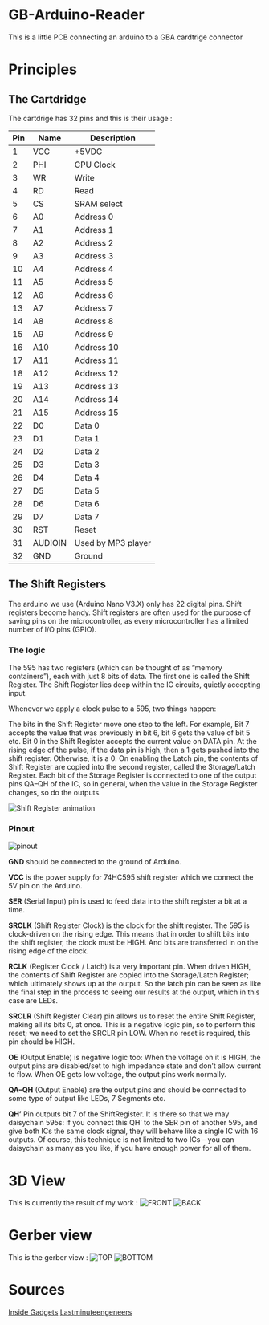 # GB-Arduino-Reader
This is a little PCB connecting an arduino to a GBA cardtrige connector

# Principles

## The Cartdridge

The cartdrige has 32 pins and this is their usage :

| Pin | Name    | Description        |
|-----|---------|--------------------|
| 1   | VCC     | +5VDC              |
| 2   | PHI     | CPU Clock          |
| 3   | WR      | Write              |
| 4   | RD      | Read               |
| 5   | CS      | SRAM select        |
| 6   | A0      | Address 0          |
| 7   | A1      | Address 1          |
| 8   | A2      | Address 2          |
| 9   | A3      | Address 3          |
| 10  | A4      | Address 4          |
| 11  | A5      | Address 5          |
| 12  | A6      | Address 6          |
| 13  | A7      | Address 7          |
| 14  | A8      | Address 8          |
| 15  | A9      | Address 9          |
| 16  | A10     | Address 10         |
| 17  | A11     | Address 11         |
| 18  | A12     | Address 12         |
| 19  | A13     | Address 13         |
| 20  | A14     | Address 14         |
| 21  | A15     | Address 15         |
| 22  | D0      | Data 0             |
| 23  | D1      | Data 1             |
| 24  | D2      | Data 2             |
| 25  | D3      | Data 3             |
| 26  | D4      | Data 4             |
| 27  | D5      | Data 5             |
| 28  | D6      | Data 6             |
| 29  | D7      | Data 7             |
| 30  | RST     | Reset              |
| 31  | AUDIOIN | Used by MP3 player |
| 32  | GND     | Ground             |

## The Shift Registers

The arduino we use (Arduino Nano V3.X) only has 22 digital pins. Shift registers become handy. Shift registers are often used for the purpose of saving pins on the microcontroller, as every microcontroller has a limited number of I/O pins (GPIO).

### The logic
The 595 has two registers (which can be thought of as “memory containers”), each with just 8 bits of data. The first one is called the Shift Register. The Shift Register lies deep within the IC circuits, quietly accepting input.

Whenever we apply a clock pulse to a 595, two things happen:

The bits in the Shift Register move one step to the left. For example, Bit 7 accepts the value that was previously in bit 6, bit 6 gets the value of bit 5 etc.
Bit 0 in the Shift Register accepts the current value on DATA pin. At the rising edge of the pulse, if the data pin is high, then a 1 gets pushed into the shift register. Otherwise, it is a 0.
On enabling the Latch pin, the contents of Shift Register are copied into the second register, called the Storage/Latch Register. Each bit of the Storage Register is connected to one of the output pins QA–QH of the IC, so in general, when the value in the Storage Register changes, so do the outputs.

![Shift Register animation](https://lastminuteengineers.com/wp-content/uploads/arduino/74HC595-Shift-Register-Working.gif)


### Pinout

![pinout](https://lastminuteengineers.com/wp-content/uploads/arduino/Pinout-74HC595-Shift-Register.png)

**GND** should be connected to the ground of Arduino.

**VCC** is the power supply for 74HC595 shift register which we connect the 5V pin on the Arduino.

**SER** (Serial Input) pin is used to feed data into the shift register a bit at a time.

**SRCLK** (Shift Register Clock) is the clock for the shift register. The 595 is clock-driven on the rising edge. This means that in order to shift bits into the shift register, the clock must be HIGH. And bits are transferred in on the rising edge of the clock.

**RCLK** (Register Clock / Latch) is a very important pin. When driven HIGH, the contents of Shift Register are copied into the Storage/Latch Register; which ultimately shows up at the output. So the latch pin can be seen as like the final step in the process to seeing our results at the output, which in this case are LEDs.

**SRCLR** (Shift Register Clear) pin allows us to reset the entire Shift Register, making all its bits 0, at once. This is a negative logic pin, so to perform this reset; we need to set the SRCLR pin LOW. When no reset is required, this pin should be HIGH.

**OE** (Output Enable) is negative logic too: When the voltage on it is HIGH, the output pins are disabled/set to high impedance state and don’t allow current to flow. When OE gets low voltage, the output pins work normally.

**QA–QH** (Output Enable) are the output pins and should be connected to some type of output like LEDs, 7 Segments etc.

**QH’** Pin outputs bit 7 of the ShiftRegister. It is there so that we may daisychain 595s: if you connect this QH’ to the SER pin of another 595, and give both ICs the same clock signal, they will behave like a single IC with 16 outputs. Of course, this technique is not limited to two ICs – you can daisychain as many as you like, if you have enough power for all of them.

# 3D View
This is currently the result of my work : 
![FRONT](https://github.com/Clotildelevou/GB-Arduino-Reader/blob/main/img/3d-card-f.png)
![BACK](https://github.com/Clotildelevou/GB-Arduino-Reader/blob/main/img/3d-card-b.png)

# Gerber view
This is the gerber view :
![TOP](https://github.com/Clotildelevou/GB-Arduino-Reader/blob/main/img/gerber-top.png)
![BOTTOM](https://github.com/Clotildelevou/GB-Arduino-Reader/blob/main/img/gerber-bottom.png)

# Sources
[Inside Gadgets](https://www.insidegadgets.com)
[Lastminuteengeneers](https://lastminuteengineers.com/74hc595-shift-register-arduino-tutorial/)

